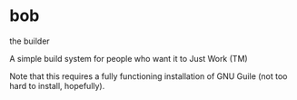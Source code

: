 # bob
the builder

A simple build system for people who want it to Just Work (TM)

Note that this requires a fully functioning installation of GNU Guile (not too hard to install, hopefully).
